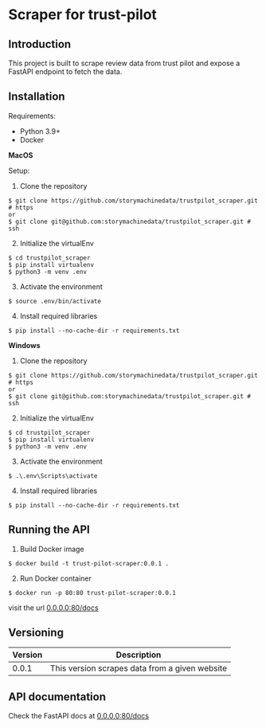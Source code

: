 # Scraper for trust-pilot

## Introduction
This project is built to scrape review data from trust pilot and expose a
FastAPI endpoint to fetch the data.

## Installation

Requirements:

- Python 3.9+
- Docker

**MacOS**

Setup:

1. Clone the repository
```{bash}
$ git clone https://github.com/storymachinedata/trustpilot_scraper.git # https
or
$ git clone git@github.com:storymachinedata/trustpilot_scraper.git # ssh
```

2. Initialize the virtualEnv
```{bash}
$ cd trustpilot_scraper
$ pip install virtualenv
$ python3 -m venv .env
```

3. Activate the environment
```{bash}
$ source .env/bin/activate
```

4. Install required libraries
```{bash}
$ pip install --no-cache-dir -r requirements.txt
```

**Windows**

1. Clone the repository
```{bash}
$ git clone https://github.com/storymachinedata/trustpilot_scraper.git # https
or
$ git clone git@github.com:storymachinedata/trustpilot_scraper.git # ssh
```

2. Initialize the virtualEnv
```{bash}
$ cd trustpilot_scraper
$ pip install virtualenv
$ python3 -m venv .env
```

3. Activate the environment
```{bash}
$ .\.env\Scripts\activate
```

4. Install required libraries
```{bash}
$ pip install --no-cache-dir -r requirements.txt
```
## Running the API

1. Build Docker image
```{bash}
$ docker build -t trust-pilot-scraper:0.0.1 .
```

2. Run Docker container
```{bash}
$ docker run -p 80:80 trust-pilot-scraper:0.0.1
```
visit the url [0.0.0.0:80/docs](http://0.0.0.0:80/docs)

## Versioning

| Version     |                            Description        |
| ----------- | ----------------------------------------------|
|0.0.1        | This version scrapes data from a given website|


## API documentation

Check the FastAPI docs at [0.0.0.0:80/docs](http://0.0.0.0:80/docs)